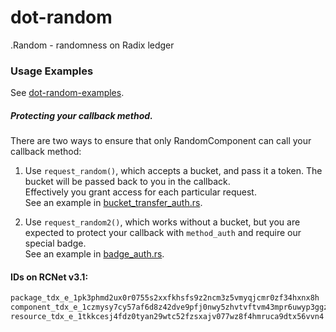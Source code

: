 # dot-random
.Random - randomness on Radix ledger


### Usage Examples
See [dot-random-examples](https://github.com/Mleekko/dot-random-examples).


##### Protecting your callback method.
There are two ways to ensure that only RandomComponent can call your callback method:
1. Use `request_random()`, which accepts a bucket, and pass it a token. The bucket will be passed back to you in the callback.  
Effectively you grant access for each particular request.  
See an example in [bucket_transfer_auth.rs](https://github.com/Mleekko/dot-random-examples/blob/master/bucket_transfer_auth/src/bucket_transfer_auth.rs).

2. Use `request_random2()`,  which works without a bucket, but you are expected to protect your callback with `method_auth` and require our special badge.  
See an example in  [badge_auth.rs](https://github.com/Mleekko/dot-random-examples/blob/master/badge_auth/src/badge_auth.rs).



#### IDs on RCNet v3.1:
```html
package_tdx_e_1pk3phmd2ux0r0755s2xxfkhsfs9z2ncm3z5vmyqjcmr0zf34hxnx8h
component_tdx_e_1czmysy7cy57af6d8z42dve9pfj0nwy5zhvtvftvm43mpr6uwyp3ggz
resource_tdx_e_1tkkcesj4fdz0tyan29wtc52fzsxajv077wz8f4hmruca9dtx56vvn4
```
